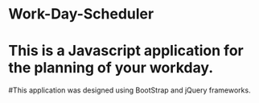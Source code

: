 # Work-Day-Scheduler
 
# This is a Javascript application for the planning of your workday.

#This application was designed using BootStrap and jQuery frameworks.
